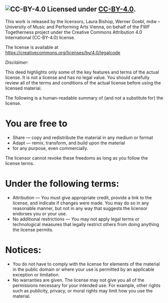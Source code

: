 ## ![CC-BY-4.0](https://i.creativecommons.org/l/by/4.0/88x31.png) Licensed under [CC-BY-4.0](http://creativecommons.org/licenses/by/4.0/).

This work is released by the licensors, Laura Bishop, Werner Goebl, mdw – University of Music and Performing Arts Vienna, on behalf of the FWF Togetherness project under the Creative Commons Attribution 4.0 International (CC-BY-4.0) license.

The license is available at https://creativecommons.org/licenses/by/4.0/legalcode

_Disclaimer_:

This deed highlights only some of the key features and terms of the actual license. It is not a license and has no legal value. You should carefully review all of the terms and conditions of the actual license before using the licensed material.

The following is a human-readable summary of (and not a substitute for) the license. 

# You are free to
  *  Share — copy and redistribute the material in any medium or format
  *  Adapt — remix, transform, and build upon the material
  *  for any purpose, even commercially.

The licensor cannot revoke these freedoms as long as you follow the license terms.

# Under the following terms:
  * Attribution — You must give appropriate credit, provide a link to the license, and indicate if changes were made. You may do so in any reasonable manner, but not in any way that suggests the licensor endorses you or your use.
  * No additional restrictions — You may not apply legal terms or technological measures that legally restrict others from doing anything the license permits.

# Notices:
  * You do not have to comply with the license for elements of the material in the public domain or where your use is permitted by an applicable exception or limitation.
  * No warranties are given. The license may not give you all of the permissions necessary for your intended use. For example, other rights such as publicity, privacy, or moral rights may limit how you use the material.

